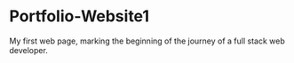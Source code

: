 # Portfolio-Website1
My first web page, marking the beginning of the journey of a full stack web developer.
